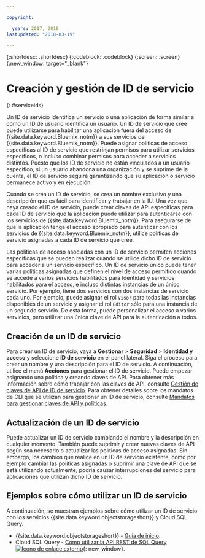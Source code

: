 ```yaml
---

copyright:

  years: 2017, 2018
lastupdated: "2018-03-19"

---
```


{:shortdesc: .shortdesc}
{:codeblock: .codeblock}
{:screen: .screen}
{:new_window: target="_blank"}

# Creación y gestión de ID de servicio
{: #serviceids}

Un ID de servicio identifica un servicio o una aplicación de forma similar a cómo un ID de usuario identifica un usuario. Un ID de servicio que cree puede utilizarse para habilitar una aplicación fuera del acceso de {{site.data.keyword.Bluemix_notm}} a sus servicios de {{site.data.keyword.Bluemix_notm}}. Puede asignar políticas de acceso específicas al ID de servicio que restrinjan permisos para utilizar servicios específicos, o incluso combinar permisos para acceder a servicios distintos. Puesto que los ID de servicio no están vinculados a un usuario específico, si un usuario abandona una organización y se suprime de la cuenta, el ID de servicio seguirá garantizando que su aplicación o servicio permanece activo y en ejecución.

Cuando se crea un ID de servicio, se crea un nombre exclusivo y una descripción que es fácil para identificar y trabajar en la IU. Una vez que haya creado el ID de servicio, puede crear claves de API específicas para cada ID de servicio que la aplicación puede utilizar para autenticarse con los servicios de {{site.data.keyword.Bluemix_notm}}. Para asegurarse de que la aplicación tenga el acceso apropiado para autenticar con los servicios de {{site.data.keyword.Bluemix_notm}}, utilice políticas de servicio asignadas a cada ID de servicio que cree.

Las políticas de acceso asociadas con un ID de servicio permiten acciones específicas que se pueden realizar cuando se utilice dicho ID de servicio para acceder a un servicio específico. Un ID de servicio único puede tener varias políticas asignadas que definen el nivel de acceso permitido cuando se accede a varios servicios habilitados para Identidad y servicios habilitados para el acceso, e incluso distintas instancias de un único servicio. Por ejemplo, tiene dos servicios con dos instancias de servicio cada uno. Por ejemplo, puede asignar el rol `Visor` para todas las instancias disponibles de un servicio y asignar el rol `Editor` sólo para una instancia de un segundo servicio. De esta forma, puede personalizar el acceso a varios servicios, pero utilizar una única clave de API para la autenticación a todos.


## Creación de un ID de servicio

Para crear un ID de servicio, vaya a **Gestionar** &gt; **Seguridad** &gt; **Identidad y acceso** y seleccione **ID de servicio** en el panel lateral. Siga el proceso para crear un nombre y una descripción para el ID de servicio. A continuación, utilice el menú **Acciones** para gestionar el ID de servicio. Puede empezar asignando una política y creando claves de API. Para obtener más información sobre cómo trabajar con las claves de API, consulte [Gestión de claves de API de ID de servicio](/docs/iam/serviceid_keys.html#serviceidapikeys). Para obtener detalles sobre los mandatos de CLI que se utilizan para gestionar un ID de servicio, consulte [Mandatos para gestionar claves de API y políticas](/docs/cli/reference/bluemix_cli/bx_cli.html#bx_commands_iam).

## Actualización de un ID de servicio

Puede actualizar un ID de servicio cambiando el nombre y la descripción en cualquier momento. También puede suprimir y crear nuevas claves de API según sea necesario o actualizar las políticas de acceso asignadas. Sin embargo, los cambios que realice en un ID de servicio existente, como por ejemplo cambiar las políticas asignadas o suprimir una clave de API que se está utilizando actualmente, podría causar interrupciones del servicio para aplicaciones que utilizan dicho ID de servicio.

## Ejemplos sobre cómo utilizar un ID de servicio

A continuación, se muestran ejemplos sobre cómo utilizar un ID de servicio con los servicios {{site.data.keyword.objectstorageshort}} y Cloud SQL Query.

- {{site.data.keyword.objectstorageshort}} - [Guía de inicio](/docs/services/cloud-object-storage/getting-started-cli.html#getting-started-cli-).
- Cloud SQL Query - [Cómo utilizar la API REST de SQL Query ![Icono de enlace externo](../icons/launch-glyph.svg)](https://www.youtube.com/embed/s6S4AdJItHk?rel=0){: new_window}.
